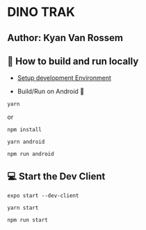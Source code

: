 # DINO TRAK
## Author: Kyan Van Rossem

## 🏃 How to build and run locally

- [Setup development Environment](https://reactnative.dev/docs/environment-setup)

- Build/Run on Android 🤖

```
yarn
```
or
```
npm install
```
```
yarn android
```
```
npm run android
```
## 💻 Start the Dev Client

```
expo start --dev-client
```
```
yarn start
```
```
npm run start
```

